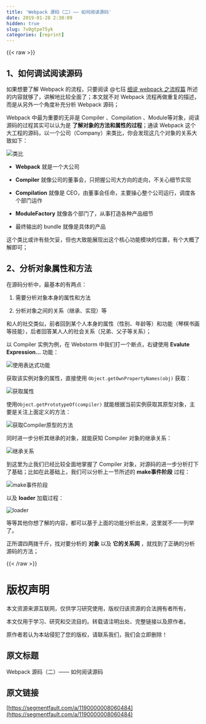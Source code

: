 ```yaml
---
title: 'Webpack 源码（二）—— 如何阅读源码' 
date: 2019-01-28 2:30:09
hidden: true
slug: 7v0gtpe75yk
categories: [reprint]
---
```


{{< raw >}}

                    
<h2 id="articleHeader0">1、如何调试阅读源码</h2>
<p>如果想要了解 Webpack 的流程，只要阅读 @七珏 <a href="http://taobaofed.org/blog/2016/09/09/webpack-flow/" rel="nofollow noreferrer" target="_blank">细说 webpack 之流程篇</a> 所述的内容就够了，讲解地比较全面了；本文就不对 Webpack 流程再做重复的描述，而是从另外一个角度补充分析 Webpack 源码；</p>
<p>Webpack 中最为重要的无非是  Compiler 、Compilation 、Module等对象，阅读源码的过程其实可以认为是  <strong>了解对象的方法和属性的过程</strong>；通读 Webpack 这个大工程的源码，以一个公司（Company）来类比，你会发现这几个对象的关系大致如下：</p>
<p><span class="img-wrap"><img data-src="/img/remote/1460000008060487?w=1024&amp;h=768" src="https://static.alili.tech/img/remote/1460000008060487?w=1024&amp;h=768" alt="类比" title="类比" style="cursor: pointer; display: inline;"></span></p>
<ul>
<li><p><strong>Webpack</strong> 就是一个大公司</p></li>
<li><p><strong>Compiler</strong> 就像公司的董事会，只把握公司大方向的走向，不关心细节实现</p></li>
<li><p><strong>Compilation</strong> 就像是 CEO，由董事会任命，主要操心整个公司运行，调度各个部门运作</p></li>
<li><p><strong>ModuleFactory</strong> 就像各个部门了，从事打造各种产品细节</p></li>
<li><p>最终输出的 bundle 就像是具体的产品</p></li>
</ul>
<p>这个类比或许有些欠妥，但也大致能展现出这个核心功能模块的位置，有个大概了解即可；</p>
<h2 id="articleHeader1">2、分析对象属性和方法</h2>
<p>在源码分析中，最基本的有两点：</p>
<ol>
<li><p>需要分析对象本身的属性和方法</p></li>
<li><p>分析对象之间的关系（继承、实现）等</p></li>
</ol>
<p>和人的社交类似，前者回到某个人本身的属性（性别、年龄等）和功能（琴棋书画等技能），后者回答某人人的社会关系（兄弟、父子等关系）；</p>
<p>以 Compiler 实例为例，在 Webstorm 中我们打一个断点，右键使用 <strong>Evalute Expression...</strong> 功能：</p>
<p><span class="img-wrap"><img data-src="/img/remote/1460000008060488?w=517&amp;h=324" src="https://static.alili.tech/img/remote/1460000008060488?w=517&amp;h=324" alt="使用表达式功能" title="使用表达式功能" style="cursor: pointer; display: inline;"></span></p>
<p>获取该实例对象的属性，直接使用 <code>Object.getOwnPropertyNames(obj)</code> 获取：</p>
<p><span class="img-wrap"><img data-src="/img/remote/1460000008060489?w=525&amp;h=549" src="https://static.alili.tech/img/remote/1460000008060489?w=525&amp;h=549" alt="获取属性" title="获取属性" style="cursor: pointer; display: inline;"></span></p>
<p>使用<code>Object.getPrototypeOf(compiler)</code> 就能根据当前实例获取其原型对象，主要是关注上面定义的方法：</p>
<p><span class="img-wrap"><img data-src="/img/remote/1460000008060490?w=525&amp;h=549" src="https://static.alili.tech/img/remote/1460000008060490?w=525&amp;h=549" alt="获取Compiler原型的方法" title="获取Compiler原型的方法" style="cursor: pointer; display: inline;"></span></p>
<p>同时进一步分析其继承的对象，就能获知 Compiler 对象的继承关系：</p>
<p><span class="img-wrap"><img data-src="/img/remote/1460000008060491?w=424&amp;h=801" src="https://static.alili.tech/img/remote/1460000008060491?w=424&amp;h=801" alt="继承关系" title="继承关系" style="cursor: pointer; display: inline;"></span></p>
<p>到这里为止我们已经比较全面地掌握了  Compiler 对象，对源码的进一步分析打下了基础；比如在此基础上，我们可以分析上一节所述的 <strong>make事件阶段</strong> 过程：</p>
<p><span class="img-wrap"><img data-src="/img/remote/1460000008060492?w=1024&amp;h=768" src="https://static.alili.tech/img/remote/1460000008060492?w=1024&amp;h=768" alt="make事件阶段" title="make事件阶段" style="cursor: pointer; display: inline;"></span></p>
<p>以及 <strong>loader</strong> 加载过程：</p>
<p><span class="img-wrap"><img data-src="/img/remote/1460000008060493?w=2048&amp;h=921" src="https://static.alili.tech/img/remote/1460000008060493?w=2048&amp;h=921" alt="loader" title="loader" style="cursor: pointer; display: inline;"></span></p>
<p>等等其他你想了解的内容，都可以基于上面的功能分析出来，这里就不一一列举了。</p>
<p>正所谓四两拨千斤，找对要分析的 <strong>对象</strong> 以及 <strong>它的关系网</strong> ，就找到了正确的分析源码的方法；</p>

                
{{< /raw >}}

# 版权声明
本文资源来源互联网，仅供学习研究使用，版权归该资源的合法拥有者所有，

本文仅用于学习、研究和交流目的。转载请注明出处、完整链接以及原作者。

原作者若认为本站侵犯了您的版权，请联系我们，我们会立即删除！

## 原文标题
Webpack 源码（二）—— 如何阅读源码

## 原文链接
[https://segmentfault.com/a/1190000008060484](https://segmentfault.com/a/1190000008060484)

